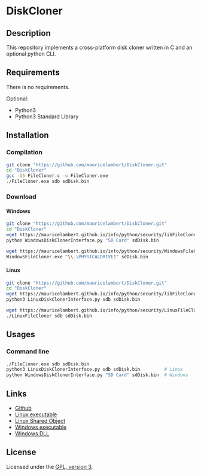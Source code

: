 # DiskCloner

## Description

This repository implements a cross-platform disk cloner written in C and an optional python CLI.

## Requirements

There is no requirements.

Optional:
 - Python3
 - Python3 Standard Library

## Installation

### Compilation

```bash
git clone "https://github.com/mauricelambert/DiskCloner.git"
cd "DiskCloner"
gcc -O5 FileCloner.c -o FileCloner.exe
./FileCloner.exe sdb sdDisk.bin
```

### Download

#### Windows

```bash
git clone "https://github.com/mauricelambert/DiskCloner.git"
cd "DiskCloner"
wget https://mauricelambert.github.io/info/python/security/libFileCloner.dll
python WindowsDiskClonerInterface.py "SD Card" sdDisk.bin
```

```bash
wget https://mauricelambert.github.io/info/python/security/WindowsFileCloner.exe
WindowsFileCloner.exe "\\.\PHYSICALDRIVE1" sdDisk.bin
```

#### Linux

```bash
git clone "https://github.com/mauricelambert/DiskCloner.git"
cd "DiskCloner"
wget https://mauricelambert.github.io/info/python/security/libFileCloner.so
python3 LinuxDiskClonerInterface.py sdb sdDisk.bin
```

```bash
wget https://mauricelambert.github.io/info/python/security/LinuxFileCloner
./LinuxFileCloner sdb sdDisk.bin
```

## Usages

### Command line

```bash
./FileCloner.exe sdb sdDisk.bin
python3 LinuxDiskClonerInterface.py sdb sdDisk.bin         # Linux
python WindowsDiskClonerInterface.py "SD Card" sdDisk.bin  # Windows
```

## Links

 - [Github](https://github.com/mauricelambert/DiskCloner)
 - [Linux executable](https://mauricelambert.github.io/info/python/security/LinuxFileCloner)
 - [Linux Shared Object](https://mauricelambert.github.io/info/python/security/libFileCloner.so)
 - [Windows executable](https://mauricelambert.github.io/info/python/security/WindowsFileCloner.exe)
 - [Windows DLL](https://mauricelambert.github.io/info/python/security/libFileCloner.dll)

## License

Licensed under the [GPL, version 3](https://www.gnu.org/licenses/).
